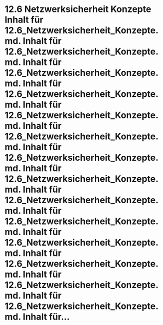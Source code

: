 # 12.6 Netzwerksicherheit Konzepte Inhalt für 12.6_Netzwerksicherheit_Konzepte.md. Inhalt für 12.6_Netzwerksicherheit_Konzepte.md. Inhalt für 12.6_Netzwerksicherheit_Konzepte.md. Inhalt für 12.6_Netzwerksicherheit_Konzepte.md. Inhalt für 12.6_Netzwerksicherheit_Konzepte.md. Inhalt für 12.6_Netzwerksicherheit_Konzepte.md. Inhalt für 12.6_Netzwerksicherheit_Konzepte.md. Inhalt für 12.6_Netzwerksicherheit_Konzepte.md. Inhalt für 12.6_Netzwerksicherheit_Konzepte.md. Inhalt für 12.6_Netzwerksicherheit_Konzepte.md. Inhalt für 12.6_Netzwerksicherheit_Konzepte.md. Inhalt für 12.6_Netzwerksicherheit_Konzepte.md. Inhalt für 12.6_Netzwerksicherheit_Konzepte.md. Inhalt für 12.6_Netzwerksicherheit_Konzepte.md. Inhalt für...